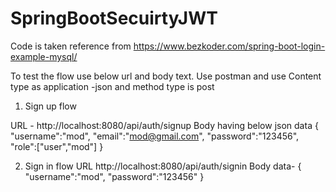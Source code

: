 # SpringBootSecuirtyJWT
Code is taken reference from https://www.bezkoder.com/spring-boot-login-example-mysql/

To test the flow use below url and body text. Use postman and use Content type as application -json and method type is post 
1) Sign up flow

URL - http://localhost:8080/api/auth/signup
Body having below json data
{
"username":"mod",
"email":"mod@gmail.com",
"password":"123456",
"role":["user","mod"]
}

2) Sign in flow
URL http://localhost:8080/api/auth/signin
Body data-
{
"username":"mod",
"password":"123456"
}

